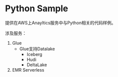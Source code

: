 # Python Sample

提供在AWS上Anayltics服务中与Python相关的代码样例。

涉及服务：

1. Glue
   - Glue支持Datalake
     - Iceberg
     - Hudi
     - DeltaLake
2. EMR Serverless